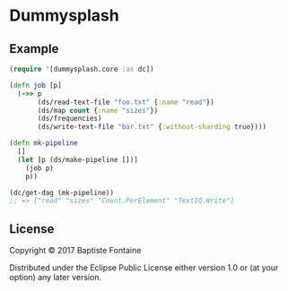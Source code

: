 # Dummysplash

## Example

```clojure
(require '[dummysplash.core :as dc])

(defn job [p]
  (->> p
       (ds/read-text-file "foo.txt" {:name "read"})
       (ds/map count {:name "sizes"})
       (ds/frequencies)
       (ds/write-text-file "bar.txt" {:without-sharding true})))

(defn mk-pipeline
  []
  (let [p (ds/make-pipeline [])]
    (job p)
    p))

(dc/get-dag (mk-pipeline))
;; => ["read" "sizes" "Count.PerElement" "TextIO.Write"]
```

## License

Copyright © 2017 Baptiste Fontaine

Distributed under the Eclipse Public License either version 1.0 or (at
your option) any later version.
